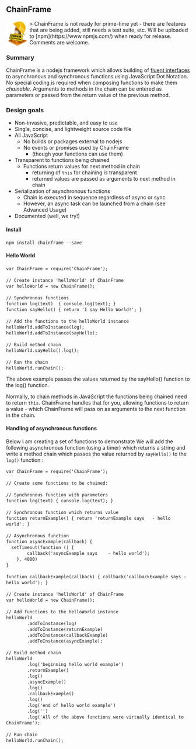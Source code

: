 ## ChainFrame
<img src="images/under-construction.png" width=64 style="float:left;" />
> ChainFrame is not ready for prime-time yet - there are features that are
 being added, still needs a test suite, etc.
 Will be uploaded to [npm](https://www.npmjs.com/) when ready for release.
 Comments are welcome.

<br />

### Summary
ChainFrame is a nodejs framework which allows building of [fluent interfaces](https://en.wikipedia.org/wiki/Fluent_interface)
to asynchronous and synchronous functions using JavaScript Dot Notation.
No special coding is required when composing functions to make them _chainable_. Arguments to methods in
the chain can be entered as parameters or passed from the return value of the previous method.

### Design goals
  - Non-invasive, predictable, and easy to use
  - Single, concise, and lightweight source code file
  - All JavaScript
    - No builds or packages external to nodejs
    - No events or promises used by ChainFrame
      - (though your functions can use them)
  - Transparent to functions being chained
    - Functions return values for next method in chain
      - returning of `this` for chaining is transparent
      - returned values are passed as arguments to next method in chain
  - Serialization of asynchronous functions
    - Chain is executed in sequence regardless of async or sync
    - However, an async task can be launched from a chain (see Advanced Usage)
  - Documented (well, we try!)

#### Install

    npm install chainframe --save

#### Hello World

    var ChainFrame = require('ChainFrame');

    // Create instance 'helloWorld' of ChainFrame
    var helloWorld = new ChainFrame();

    // Synchronous functions
    function log(text)  { console.log(text); }
    function sayHello() { return 'I say Hello World!'; }

    // Add the functions to the helloWorld instance
    helloWorld.addToInstance(log);
    helloWorld.addToInstance(sayHello);

    // Build method chain
    helloWorld.sayHello().log();

    // Run the chain
    helloWorld.runChain();

The above example passes the values returned by the sayHello() function to the log() function.

Normally, to chain methods in JavaScript the functions being chained need to
return `this`. ChainFrame handles that for you, allowing functions to return
a value - which ChainFrame will pass on as arguments to the next function in the
chain.

#### Handling of asynchronous functions
Below I am creating a set of functions to demonstrate 
We will add the following asynchronous function (using a timer) which returns a string 
and write a method chain which passes the value returned by `sayHello()` to the `log()` function :


    var ChainFrame = require('ChainFrame');
    
    // Create some functions to be chained:
    
    // Synchronous function with parameters
    function log(text) { console.log(text); }
    
    // Synchronous function which returns value
    function returnExample() { return 'returnExample says   - hello world'; }
    
    // Asynchronous function
    function asyncExample(callback) {
      setTimeout(function () {
            callback('asyncExample says    - hello world');
        }, 4000)
    }

    function callbackExample(callback) { callback('callbackExample says - hello world'); }
    
    // Create instance 'helloWorld' of ChainFrame
    var helloWorld = new ChainFrame();
    
    // Add functions to the helloWorld instance
    helloWorld
            .addToInstance(log)
            .addToInstance(returnExample)
            .addToInstance(callbackExample)
            .addToInstance(asyncExample);
    
    // Build method chain
    helloWorld
            .log('beginning hello world example')
            .returnExample()
            .log()
            .asyncExample()
            .log()
            .callbackExample()
            .log()
            .log('end of hello world example')
            .log('')
            .log('All of the above functions were virtually identical to ChainFrame');
    
    // Run chain
    helloWorld.runChain();


